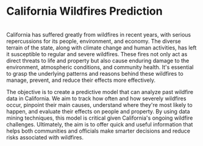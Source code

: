 # California Wildfires Prediction
<br>
California has suffered greatly from wildfires in recent years, with serious repercussions for its people, environment, and economy. The diverse terrain of the state, along with climate change and human activities, has left it susceptible to regular and severe wildfires. These fires not only act as direct threats to life and property but also cause enduring damage to the environment, atmospheric conditions, and community health. It's essential to grasp the underlying patterns and reasons behind these wildfires to manage, prevent, and reduce their effects more effectively.

The objective is to create a predictive model that can analyze past wildfire data in California. We aim to track how often and how severely wildfires occur, pinpoint their main causes, understand where they're most likely to happen, and evaluate their effects on people and property. By using data mining techniques, this model is critical given California's ongoing wildfire challenges. Ultimately, the aim is to offer quick and useful information that helps both communities and officials make smarter decisions and reduce risks associated with wildfires.
